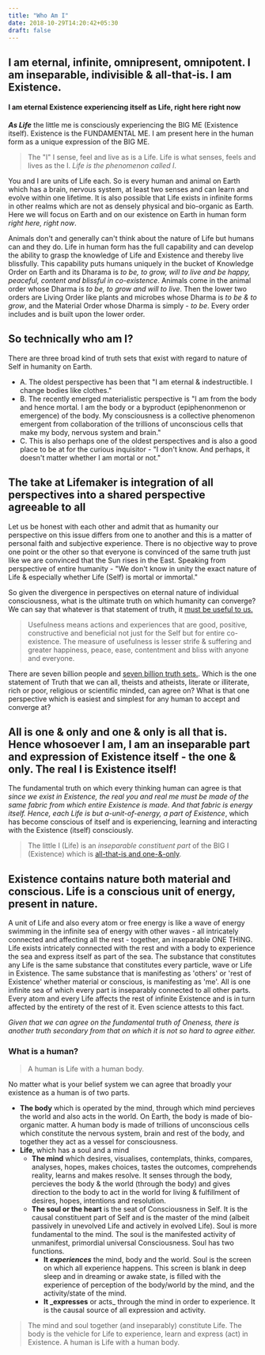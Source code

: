 ```yaml
---
title: "Who Am I"
date: 2018-10-29T14:20:42+05:30
draft: false 
---
```

## I am eternal, infinite, omnipresent, omnipotent. I am inseparable, indivisible & all-that-is. I am Existence.

#### I am eternal Existence experiencing itself as Life, right here right now

**_As Life_** the little me is consciously experiencing the BIG ME (Existence itself). Existence is the FUNDAMENTAL ME. I am present here in the human form as a unique expression of the BIG ME. 

> The "I" I sense, feel and live as is a Life. Life is what senses, feels and lives as the I. _Life is the phenomenon called I_. 

You and I are units of Life each. So is every human and animal on Earth which has a brain, nervous system, at least two senses and can learn and evolve within one lifetime. It is also possible that Life exists in infinite forms in other realms which are not as densely physical and bio-organic as Earth. Here we will focus on Earth and on our existence on Earth in human form _right here, right now_.

Animals don't and generally can't think about the nature of Life but humans can and they do. Life in human form has the full capability and can develop the ability to grasp the knowledge of Life and Existence and thereby live blissfully. This capability puts humans uniquely in the bucket of Knowledge Order on Earth and its Dharama is _to be, to grow, will to live and be happy, peaceful, content and blissful in co-existence_. Animals come in the animal order whose Dharma is _to be, to grow and will to live_. Then the lower two orders are Living Order like plants and microbes whose Dharma is _to be & to grow_, and the Material Order whose Dharma is simply - _to be_. Every order includes and is built upon the lower order.

## So technically who am I?

There are three broad kind of truth sets that exist with regard to nature of Self in humanity on Earth.

- A. The oldest perspective has been that "I am eternal & indestructible. I change bodies like clothes."
- B. The recently emerged materialistic perspective is "I am from the body and hence mortal. I am the body or a byproduct (epiphenonmenon or emergence) of the body. My consciousness is a collective phenomenon emergent from collaboration of the trillions of unconscious cells that make my body, nervous system and brain."
- C. This is also perhaps one of the oldest perspectives and is also a good place to be at for the curious inquisitor - "I don't know. And perhaps, it doesn't matter whether I am mortal or not."

## The take at Lifemaker is integration of all perspectives into a shared perspective agreeable to all

Let us be honest with each other and admit that as humanity our perspective on this issue differs from one to another and this is a matter of personal faith and subjective experience. There is no objective way to prove one point or the other so that everyone is convinced of the same truth just like we are convinced that the Sun rises in the East. Speaking from perspective of entire humanity - "We don't know in unity the exact nature of Life & especially whether Life (Self) is mortal or immortal."

So given the divergence in perspectives on eternal nature of individual consciousness, what is the ultimate truth on which humanity can converge? We can say that whatever is that statement of truth, it [must be useful to us.](/the-job-of-any-truth-set-is-to-be-useful)

> Usefulness means actions and experiences that are good, positive, constructive and beneficial not just for the Self but for entire co-existence. The measure of usefulness is lesser strife & suffering and greater happiness, peace, ease, contentment and bliss with anyone and everyone.

There are seven billion people and [seven billion truth sets.](/7-billion-people.-7-billion-truth-sets). Which is the one statement of Truth that we can all, theists and atheists, literate or illiterate, rich or poor, religious or scientific minded, can agree on? What is that one perspective which is easiest and simplest for any human to accept and converge at?  

## All is one & only and one & only is all that is. Hence whosoever I am, I am an inseparable part and expression of Existence itself - the one & only. The real I is Existence itself!

The fundamental truth on which every thinking human can agree is that _since we exist in Existence, the real you and real me must be made of the same fabric from which entire Existence is made. And that fabric is energy itself. Hence, each Life is but a-unit-of-energy, a part of Existence_, which has become conscious of itself and is experiencing, learning and interacting with the Existence (itself) consciously. 

> The little I (Life) is an _inseparable constituent part_ of the BIG I (Existence) which is [all-that-is and one-&-only](/existence-itself-is-coexistence). 

## Existence contains nature both material and conscious. Life is a conscious unit of energy, present in nature.

A unit of Life and also every atom or free energy is like a wave of energy swimming in the infinite sea of energy with other waves - all intricately connected and affecting all the rest - together, an inseparable ONE THING. Life exists intricately connected with the rest and with a body to experience the sea and express itself as part of the sea. The substance that constitutes any Life is the same substance that constitutes every particle, wave or Life in Existence. The same substance that is manifesting as 'others' or 'rest of Existence' whether material or conscious, is manifesting as 'me'. All is one infinite sea of which every part is inseparably connected to all other parts. Every atom and every Life affects the rest of infinite Existence and is in turn affected by the entirety of the rest of it. Even science attests to this fact.

_Given that we can agree on the fundamental truth of Oneness, there is another truth secondary from that on which it is not so hard to agree either._

### What is a human?

> A human is Life with a human body.

No matter what is your belief system we can agree that broadly your existence as a human is of two parts.

- **The body** which is operated by the mind, through which mind percieves the world and also acts in the world. On Earth, the body is made of bio-organic matter. A human body is made of trillions of unconscious cells which constitute the nervous system, brain and rest of the body, and together they act as a vessel for consciousness.
- **Life**, which has a soul and a mind 
  - **The mind** which desires, visualises, contemplats, thinks, compares, analyses, hopes, makes choices, tastes the outcomes, comprehends reality, learns and makes resolve. It senses through the body, percieves the body & the world (through the body) and gives direction to the body to act in the world for living & fulfillment of desires, hopes, intentions and resolution.
  - **The soul or the heart**  is the seat of Consciousness in Self. It is the causal constituent part of Self and is the master of the mind (albeit passively in unevolved Life and actively in evolved Life). Soul is more fundamental to the mind. The soul is the manifested activity of unmanifest, primordial universal Consciousness. Soul has two functions.
      - **It _experiences_** the mind, body and the world. Soul is the screen on which all experience happens. This screen is blank in deep sleep and in dreaming or awake state, is filled with the experience of perception of the body/world by the mind, and the activity/state of the mind.  
      - **It _expresses** or acts_ through the mind in order to experience. It is the causal source of all expression and activity. 

> The mind and soul together (and inseparably) constitute Life. The body is the vehicle for Life to experience, learn and express (act) in Existence. A human is Life with a human body.



